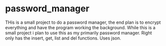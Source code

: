 # password_manager
THis is a small project to do a password manager, the end plan is to encrypt everything and have the program working the background.
While this is a small project i plan to use this as my primarily password manager.
Right only has the insert, get, list and del functions.
Uses json.
